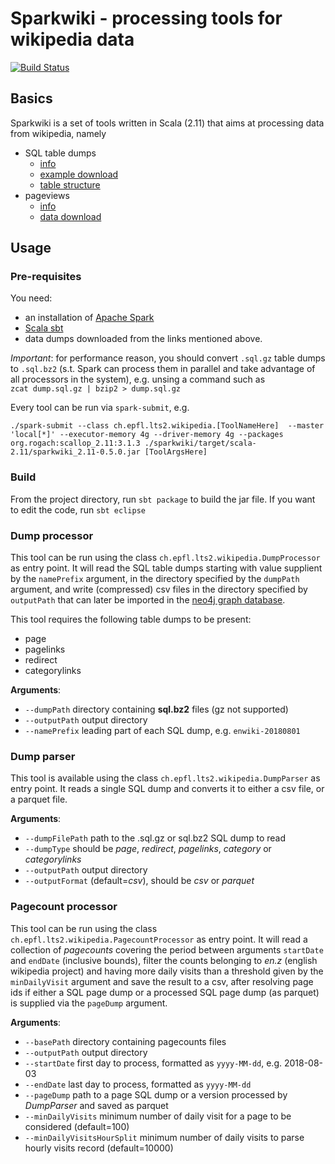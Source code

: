 # Sparkwiki - processing tools for wikipedia data

[![Build Status](https://travis-ci.com/epfl-lts2/sparkwiki.svg?branch=master)](https://travis-ci.com/epfl-lts2/sparkwiki)

## Basics
Sparkwiki is a set of tools written in Scala (2.11) that aims at processing data from 
wikipedia, namely 
* SQL table dumps 
  - [info](https://meta.wikimedia.org/wiki/Data_dumps)
  - [example download](https://dumps.wikimedia.org/enwiki/)
  - [table structure](https://www.mediawiki.org/wiki/Manual:Database_layout)
* pageviews
  - [info](https://dumps.wikimedia.org/other/pagecounts-ez/)
  - [data download](https://dumps.wikimedia.org/other/pagecounts-ez/merged/)

## Usage

### Pre-requisites
You need:
* an installation of [Apache Spark](https://spark.apache.org/)
* [Scala sbt](https://www.scala-sbt.org/)
* data dumps downloaded from the links mentioned above.

*Important*: for performance reason, you should convert `.sql.gz` table dumps 
to `.sql.bz2` (s.t. Spark can process them in parallel and take advantage of all 
processors in the system), e.g. unsing a command such as  
`zcat dump.sql.gz | bzip2 > dump.sql.gz`

Every tool can be run via `spark-submit`, e.g.
```
./spark-submit --class ch.epfl.lts2.wikipedia.[ToolNameHere]  --master 'local[*]' --executor-memory 4g --driver-memory 4g --packages org.rogach:scallop_2.11:3.1.3 ./sparkwiki/target/scala-2.11/sparkwiki_2.11-0.5.0.jar [ToolArgsHere]
```

### Build
From the project directory, run `sbt package` to build the jar file. If you want to edit the code, run `sbt eclipse`

### Dump processor
This tool can be run using the class `ch.epfl.lts2.wikipedia.DumpProcessor` as entry point. It will read the 
SQL table dumps starting with value supplient by the `namePrefix` argument, in the directory specified by the `dumpPath` argument, 
and write (compressed) csv files in the directory specified by `outputPath` that can later be imported in the [neo4j graph database](https://neo4j.com/).

This tool requires the following table dumps to be present:
* page
* pagelinks
* redirect
* categorylinks

**Arguments**:
* `--dumpPath` directory containing **sql.bz2** files (gz not supported)
* `--outputPath` output directory
* `--namePrefix` leading part of each SQL dump, e.g. `enwiki-20180801`


### Dump parser
This tool is available using the class `ch.epfl.lts2.wikipedia.DumpParser` as entry point. It reads a single SQL dump
and converts it to either a csv file, or a parquet file.

**Arguments**:
* `--dumpFilePath` path to the .sql.gz or sql.bz2 SQL dump to read
* `--dumpType` should be *page*, *redirect*, *pagelinks*, *category* or *categorylinks*
* `--outputPath` output directory
* `--outputFormat` (default=*csv*), should be *csv* or *parquet*


### Pagecount processor
This tool can be run using the class `ch.epfl.lts2.wikipedia.PagecountProcessor` as entry point. It will read a collection of *pagecounts* covering the period
between arguments `startDate` and `endDate` (inclusive bounds), 
filter the counts belonging to *en.z* (english wikipedia project) and having more daily visits than a threshold given by the `minDailyVisit` argument
and save the result to a csv, after resolving page ids if either a SQL page dump or a processed SQL page dump (as parquet) is supplied via the `pageDump` argument.

**Arguments**:
* `--basePath` directory containing pagecounts files
* `--outputPath` output directory
* `--startDate` first day to process, formatted as `yyyy-MM-dd`, e.g. 2018-08-03
* `--endDate` last day to process,  formatted as `yyyy-MM-dd`
* `--pageDump` path to a page SQL dump or a version processed by *DumpParser* and saved as parquet
* `--minDailyVisits` minimum number of daily visit for a page to be considered (default=100)
* `--minDailyVisitsHourSplit` minimum number of daily visits to parse hourly visits record (default=10000)